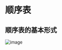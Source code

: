 # 顺序表

## 顺序表的基本形式


![image](https://github.com/xiaoxingchen505/DataStructure-Algorithm-Notes/blob/master/images/%E9%A1%BA%E5%BA%8F%E8%A1%A8.png)